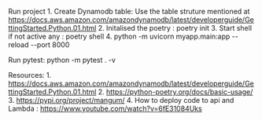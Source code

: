 
Run project
    1. Create Dynamodb table:  Use the table struture mentioned at https://docs.aws.amazon.com/amazondynamodb/latest/developerguide/GettingStarted.Python.01.html
    2. Initalised the poetry : poetry init
    3. Start shell if not active any :  poetry shell
    4. python -m  uvicorn myapp.main:app --reload --port 8000

Run pytest:
    python -m pytest . -v

Resources:
    1. https://docs.aws.amazon.com/amazondynamodb/latest/developerguide/GettingStarted.Python.01.html
    2. https://python-poetry.org/docs/basic-usage/
    3. https://pypi.org/project/mangum/
    4. How to deploy code to api and Lambda : https://www.youtube.com/watch?v=6fE31084Uks